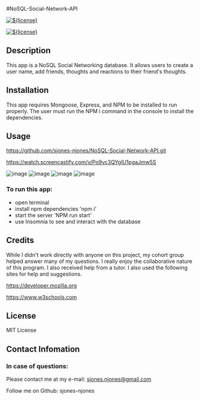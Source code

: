 #NoSQL-Social-Network-API

[![${license}](https://img.shields.io/badge/License-MIT-yellow.svg)](https://opensource.org/licenses/MIT)

[![${license}](https://img.shields.io/badge/Express--blue.svg)](https://opensource.org/licenses/MIT)

## Description

This app is a NoSQL Social Networking database. It allows users to create a user name, add friends, thoughts and reactions to their friend's thoughts. 

## Installation 

This app requires Mongoose, Express, and NPM to be installed to run properly. The user must run the NPM i command in the console to install the dependencies. 

## Usage

https://github.com/sjones-njones/NoSQL-Social-Network-API.git

https://watch.screencastify.com/v/Po9vc3QYgIU1pgaJmw5S

![image](https://github.com/sjones-njones/NoSQL-Social-Network-API/assets/132145599/589c73b7-ef39-46eb-857d-64f9be7e6ee7)
![image](https://github.com/sjones-njones/NoSQL-Social-Network-API/assets/132145599/00ab19db-c786-44b5-95aa-e9756f59374d)
![image](https://github.com/sjones-njones/NoSQL-Social-Network-API/assets/132145599/84863392-6efa-49c9-887e-7546b80c08b2)
![image](https://github.com/sjones-njones/NoSQL-Social-Network-API/assets/132145599/c4825f25-ea03-43da-bf7a-32bd1afb02ea)

### To run this app:
* open terminal
* install npm dependencies 'npm i'
* start the server 'NPM run start'
* use Insomnia to see and interact with the database
  
<!-- insert images here -->

## Credits

While I didn't work directly with anyone on this project, my cohort group helped answer many of my questions. I really enjoy the collaborative nature of this program.  I also received help from a tutor. I also used the following sites for help and suggestions.

https://developer.mozilla.org

https://www.w3schools.com

## License

MIT License

## Contact Infomation

### In case of questions:

Please contact me at my e-mail: sjones.njones@gmail.com

Follow me on Github: sjones-njones
